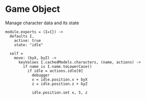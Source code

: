 Game Object
===========

Manage character data and its state

    module.exports = (I={}) ->
      defaults I,
        active: true
        state: "idle"
      
      self = 
        move: (byX, byZ) ->
          keyValues I.cachedModels.characters, (name, actions) ->
            if name is I.name.toLowerCase()
              if idle = actions.idle[0]
                debugger
                x = idle.position.x + byX
                z = idle.position.z + byZ
                
                idle.position.set x, 5, z
                